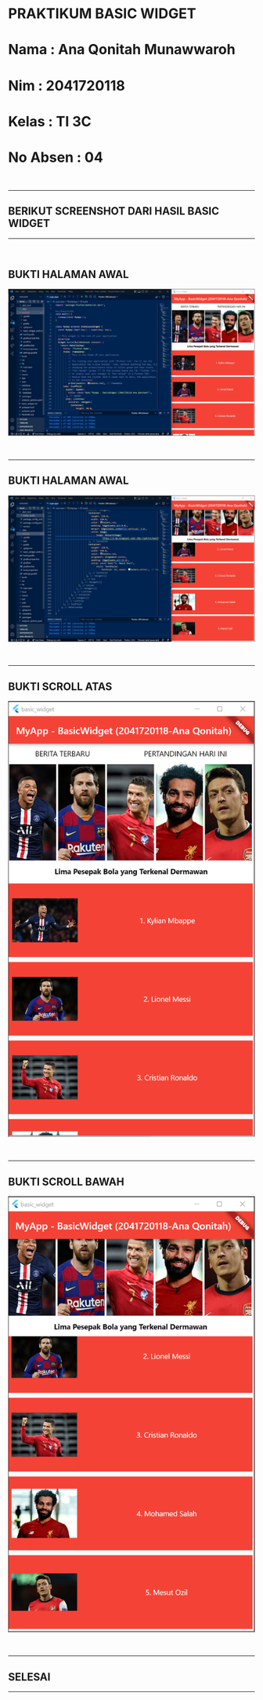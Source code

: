# PRAKTIKUM BASIC WIDGET

# Nama : Ana Qonitah Munawwaroh

# Nim : 2041720118

# Kelas : TI 3C

# No Absen : 04


<br>

---

## BERIKUT  SCREENSHOT DARI HASIL BASIC WIDGET

---
<br>

## BUKTI HALAMAN AWAL
![](screenshot/1.png)

<br>

---
## BUKTI HALAMAN AWAL
![](screenshot/2.png)

<br>

---
## BUKTI SCROLL ATAS
![](screenshot/hasilscroll.png)

<br>

---
## BUKTI SCROLL BAWAH
![](screenshot/hasilscroll2.png)

<br>

---
## SELESAI
---

